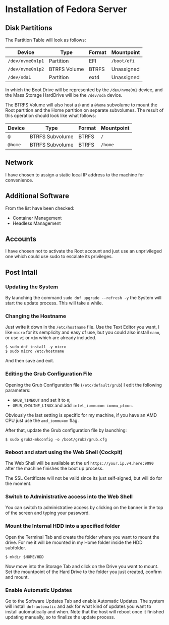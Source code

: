 # Installation of Fedora Server


## Disk Partitions

The Partition Table will look as follows:

| Device           | Type         | Format | Mountpoint  |
|------------------|--------------|--------|-------------|
| `/dev/nvme0n1p1` | Partition    | EFI    | `/boot/efi` |
| `/dev/nvme0n1p2` | BTRFS Volume | BTRFS  | Unassigned  |
| `/dev/sda1`      | Partition    | ext4   | Unassigned  |

In which the Boot Drive will be represented by the `/dev/nvme0n1` device, and the Mass Storage HardDrive will be the `/dev/sda` device.

The BTRFS Volume will also host a `@` and a `@home` subvolume to mount the Root partition and the Home partition on separate subvolumes. The result of this operation should look like what follows:

| Device  | Type            | Format | Mountpoint |
|---------|-----------------|--------|------------|
| `@`     | BTRFS Subvolume | BTRFS  | `/`        |
| `@home` | BTRFS Subvolume | BTRFS  | `/home`    |


## Network

I have chosen to assign a static local IP address to the machine for convenience.


## Additional Software

From the list have been checked:
* Container Management
* Headless Management


## Accounts

I have chosen not to activate the Root account and just use an unprivileged one which could use sudo to escalate its privileges.


## Post Intall

### Updating the System

By launching the command `sudo dnf upgrade --refresh -y` the System will start the update process. This will take a while.

### Changing the Hostname

Just write it down in the `/etc/hostname` file. Use the Text Editor you want, I like `micro` for its semplicity and easy of use, but you could also install `nano`, or use `vi` or `vim` which are already included.

```shell
$ sudo dnf install -y micro
$ sudo micro /etc/hostname
```

And then save and exit.

### Editing the Grub Configuration File

Opening the Grub Configuration file (`/etc/default/grub`) I edit the following parameters:
* `GRUB_TIMEOUT` and set it to `0`;
* `GRUB_CMDLINE_LINUX` and add `intel_iommu=on iommu_pt=on`.

Obviously the last setting is specific for my machine, if you have an AMD CPU just use the `amd_iommu=on` flag.

After that, update the Grub configuration file by launching:

```shell
$ sudo grub2-mkconfig -o /boot/grub2/grub.cfg
```

### Reboot and start using the Web Shell (Cockpit)

The Web Shell will be available at the url `https://your.ip.v4.here:9090` after the machine finishes the boot up process.

The SSL Certificate will not be valid since its just self-signed, but will do for the moment.

### Switch to Administrative access into the Web Shell

You can switch to administrative access by clicking on the banner in the top of the screen and typing your password.

### Mount the Internal HDD into a specified folder

Open the Terminal Tab and create the folder where you want to mount the drive. For me it will be mounted in my Home folder inside the HDD subfolder.

```shell
$ mkdir $HOME/HDD 
```

Now move into the Storage Tab and click on the Drive you want to mount. Set the mountpoint of the Hard Drive to the folder you just created, confirm and mount. 

### Enable Automatic Updates

Go to the Software Updates Tab and enable Automatic Updates. The system will install `dnf-automatic` and ask for what kind of updates you want to install automatically and when. Note that the host will reboot once it finished updating manually, so to finalize the update process.
